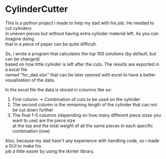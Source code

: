 # CylinderCutter

This is a python project i made to help my dad with his job. He needed to cut cylinders  
in uneven pieces but without having extra cylinder material left. As you can imagine doing  
that in a piece of paper can be quite difficult.  
  
So, i wrote a program that calculates the top 100 solutions (by default, but can be changed)  
based on how little cylinder is left after the cuts. The results are exported in a excel file  
named "for_dad.xlsx" that can be later opened with excel to have a better visualisation of the data.  
  
In the excel file the data is stored in columns like so:  
1. First column -> Combination of cuts to be used on the cylinder
2. The second column is the remaining length of the cylinder that can not be cut down further
3. The final 1-5 columns (depending on how many different piece sizes you want to use) are the piece size  
   at the top and the total weight of all the same pieces in each specific combination (row)  
      
Also, because my dad hasn't any experience with handling code, so i made a GUI to make his  
job a little easier by using the tkinter library.

